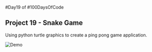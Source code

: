 #Day19 of #100DaysOfCode


## Project 19 - Snake Game
Using python turtle graphics to create a ping pong game application.

![Demo]()
